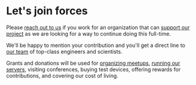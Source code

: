 # Let's join forces

Please [reach out to us](mailto:hello@photoprism.org) if you work for an
organization that can [support our project](https://dl.photoprism.org/slides/PhotoPrism.pdf)
as we are looking for a way to continue doing this full-time.

We'll be happy to mention your contribution and you'll get a direct line to [our team](https://docs.photoprism.org/en/latest/team/) of top-class engineers and scientists.

Grants and donations will be used for [organizing meetups](https://github.com/photoprism/photoprism/wiki/Meetups),
[running our servers](https://github.com/photoprism/photoprism/wiki/Infrastructure),
visiting conferences, buying test devices, offering rewards for contributions,
and covering our cost of living.